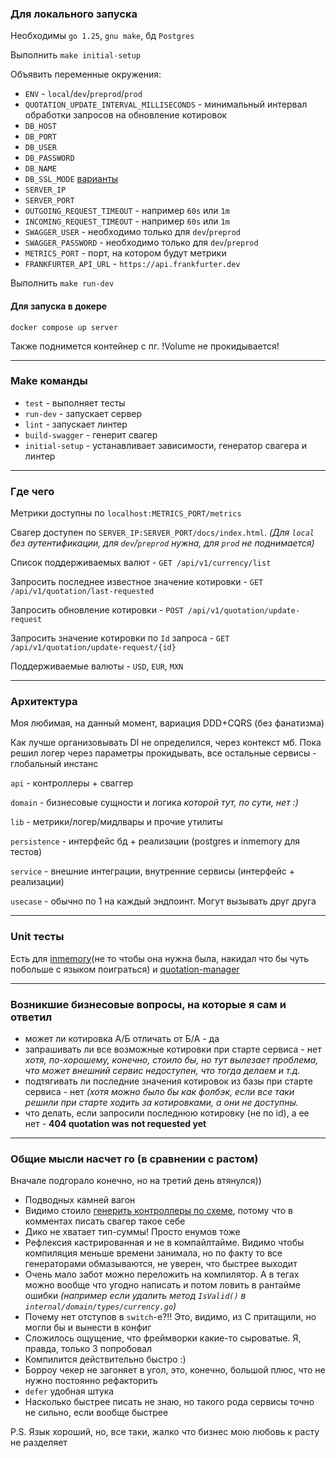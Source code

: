 ### Для локального запуска
Необходимы `go 1.25`, `gnu make`, бд `Postgres`

Выполнить `make initial-setup`

Объявить переменные окружения:
- `ENV` - `local`/`dev`/`preprod`/`prod`
- `QUOTATION_UPDATE_INTERVAL_MILLISECONDS` - минимальный интервал обработки запросов на обновление котировок
- `DB_HOST`
- `DB_PORT` 
- `DB_USER`
- `DB_PASSWORD`
- `DB_NAME`
- `DB_SSL_MODE` [варианты](https://www.postgresql.org/docs/current/libpq-ssl.html#LIBPQ-SSL-PROTECTION) 
- `SERVER_IP`
- `SERVER_PORT`
- `OUTGOING_REQUEST_TIMEOUT` - например `60s` или `1m`
- `INCOMING_REQUEST_TIMEOUT` - например `60s` или `1m`
- `SWAGGER_USER` - необходимо только для `dev`/`preprod`
- `SWAGGER_PASSWORD` - необходимо только для `dev`/`preprod`
- `METRICS_PORT` - порт, на котором будут метрики
- `FRANKFURTER_API_URL` - `https://api.frankfurter.dev`

Выполнить `make run-dev`

#### Для запуска в докере
`docker compose up server`

Также поднимется контейнер с пг. !Volume не прокидывается! 

---

### Make команды
- `test` - выполняет тесты
- `run-dev` - запускает сервер
- `lint` - запускает линтер 
- `build-swagger` - генерит свагер
- `initial-setup` - устанавливает зависимости, генератор свагера и линтер

---

### Где чего
Метрики доступны по `localhost:METRICS_PORT/metrics`

Свагер доступен по `SERVER_IP:SERVER_PORT/docs/index.html`. _(Для `local` без аутентификации, для `dev`/`preprod` нужна,
для `prod` не поднимается)_

Список поддерживаемых валют - `GET /api/v1/currency/list `

Запросить последнее известное значение котировки - `GET /api/v1/quotation/last-requested`

Запросить обновление котировки - `POST /api/v1/quotation/update-request`

Запросить значение котировки по `Id` запроса - `GET /api/v1/quotation/update-request/{id}`

Поддерживаемые валюты - `USD`, `EUR`, `MXN`

---

### Архитектура
Моя любимая, на данный момент, вариация DDD+CQRS (без фанатизма)

Как лучше организовывать DI не определился, через контекст мб. 
Пока решил логер через параметры прокидывать, все остальные сервисы - глобальный инстанс

`api` - контроллеры + сваггер

`domain` - бизнесовые сущности и логика _которой тут, по сути, нет :)_

`lib` - метрики/логер/мидлвары и прочие утилиты

`persistence` - интерфейс бд + реализации (postgres и inmemory для тестов)

`service` - внешние интеграции, внутренние сервисы (интерфейс + реализации)

`usecase` - обычно по 1 на каждый эндпоинт. Могут вызывать друг друга

---

### Unit тесты
Есть для [inmemory](internal/persistence/inmemory)(не то чтобы она нужна была, накидал что бы чуть побольше с языком поиграться) и 
[quotation-manager](internal/service/quotation-manager)

---

### Возникшие бизнесовые вопросы, на которые я сам и ответил
 - может ли котировка A/Б отличать от Б/А - да
 - запрашивать ли все возможные котировки при старте сервиса - нет _хотя, по-хорошему, конечно, стоило бы, но тут вылезает проблема, что может внешний сервис недоступен, что тогда делаем и т.д._
 - подтягивать ли последние значения котировок из базы при старте сервиса - нет _(хотя можно было бы как фолбэк, если все таки решили при старте ходить за котировками, а они не доступны._
 - что делать, если запросили последнюю котировку (не по id), а ее нет - __404 quotation was not requested yet__

---

### Общие мысли насчет го (в сравнении с растом)
Вначале подгорало конечно, но на третий день втянулся))

- Подводных камней вагон
- Видимо стоило [генерить контроллеры по схеме](https://go-kratos.dev/en/docs/guide/openapi/), потому что в комментах писать свагер такое себе
- Дико не хватает тип-суммы! Просто енумов тоже
- Рефлексия кастрированная и не в компайлтайме. Видимо чтобы компиляция меньше времени занимала, но по факту то все генераторами обмазываются, не уверен, что быстрее выходит
- Очень мало забот можно переложить на компилятор. А в тегах можно вообще что угодно написать и потом ловить в рантайме ошибки _(например если удалить метод `IsValid()` в `internal/domain/types/currency.go`)_
- Почему нет отступов в `switch`-е?!! Это, видимо, из С притащили, но могли бы и вынести в конфиг
- Сложилось ощущение, что фреймворки какие-то сыроватые. Я, правда, только 3 попробовал
- Компилится действительно быстро :)
- Борроу чекер не загоняет в угол, это, конечно, большой плюс, что не нужно постоянно рефакторить
- `defer` удобная штука
- Насколько быстрее писать не знаю, но такого рода сервисы точно не сильно, если вообще быстрее

P.S. 
Язык хороший, но, все таки, жалко что бизнес мою любовь к расту не разделяет